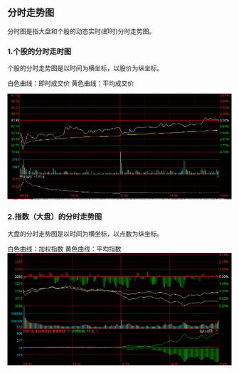 ## 分时走势图

分时图是指大盘和个股的动态实时(即时)分时走势图。

### 1.个股的分时走时图
个股的分时走势图是以时间为横坐标，以股价为纵坐标。

白色曲线：即时成交价
黄色曲线：平均成交价

![](/assets/分时走势图.png)

### 2.指数（大盘）的分时走势图

大盘的分时走势图是以时间为横坐标，以点数为纵坐标。

白色曲线：加权指数
黄色曲线：平均指数
![](/assets/分时走势图1.png)